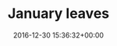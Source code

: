---
title:		"January leaves"
type:		"photos"
mediatype:		"upload"
location:		"Berlin, Germany"
date:		"2016-12-30 15:36:32+00:00"
album:		"nature"
filename:		"frosted-leaves.md"
series:		"closeups"
cl_public_id:		"nature/frosted-leaves"
cl_version:		1497005057
format:		"tiff"
bytes:		7016468
width:		2560
height:		1440
colours:
- "#C6BFE0"
- "#6F816E"
- "#2A3B26"
- "#6B7B4D"
- "#372224"
- "#566E4A"
- "#C5B077"
- "#7D826C"
- "#BDB574"
- "#323C33"
- "#795259"
- "#8F8B59"
- "#8B7A56"
- "#382532"
- "#80726D"
- "#343D23"
- "#868A57"
- "#3B3933"
- "#B8BC9B"
- "#7C758B"
- "#7E667B"
- "#846250"
- "#70587E"
- "#9A8AC1"
- "#332538"
- "#6E5E8A"
- "#745167"
- "#C8ABC3"
- "#C3ABA5"
- "#788587"
- "#A6B8A5"
- "#C2947C"
- "#383039"
- "#363122"
- "#9390C8"
exposure_mode:		"Auto"
program:		"Aperture-priority AE"
aperture:		"2.8"
focal_length:		"40.0 mm"
iso:		"400"
shutter_speed:		"1/160"
metering:		"Multi-segment"
flash:		"Off, Did not fire"
white_balance:		"Custom"
colour_temp:		"5650"
has_crop:		"false"
orientation:		"Horizontal (normal)"
camera_model:		"NIKON D800"
lens_info:		"24-70mm f/2.8"
artist: "Matt Finucane"
x_resolution:		"300"
y_resolution:		"300"
---